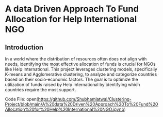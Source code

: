# A data Driven Approach To Fund Allocation for Help International NGO

## Introduction
In a world where the distribution of resources often does not align with needs, identifying the most effective allocation of funds is crucial for NGOs like Help International. This project leverages clustering models, specifically K-means and Agglomerative clustering, to analyze and categorize countries based on their socio-economic factors. The goal is to optimize the utilization of funds raised by Help International by identifying which countries require the most support.


Code File: open(https://github.com/Shubhamlatwal/Clustering-Project/blob/main/A%20data%20Driven%20Approach%20To%20Fund%20Allocation%20for%20Help%20International%20NGO.ipynb)
